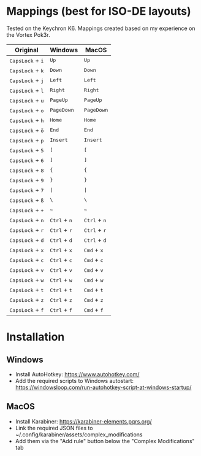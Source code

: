 # Mappings (best for ISO-DE layouts)
Tested on the Keychron K6. Mappings created based on my experience on the Vortex Pok3r.

|Original|Windows|MacOS|
|-|-|-|
|<kbd>CapsLock</kbd> + <kbd>i</kbd>|<kbd>Up</kbd>|<kbd>Up</kbd>|
|<kbd>CapsLock</kbd> + <kbd>k</kbd>|<kbd>Down</kbd>|<kbd>Down</kbd>|
|<kbd>CapsLock</kbd> + <kbd>j</kbd>|<kbd>Left</kbd>|<kbd>Left</kbd>|
|<kbd>CapsLock</kbd> + <kbd>l</kbd>|<kbd>Right</kbd>|<kbd>Right</kbd>|
|<kbd>CapsLock</kbd> + <kbd>u</kbd>|<kbd>PageUp</kbd>|<kbd>PageUp</kbd>|
|<kbd>CapsLock</kbd> + <kbd>o</kbd>|<kbd>PageDown</kbd>|<kbd>PageDown</kbd>|
|<kbd>CapsLock</kbd> + <kbd>h</kbd>|<kbd>Home</kbd>|<kbd>Home</kbd>|
|<kbd>CapsLock</kbd> + <kbd>ö</kbd>|<kbd>End</kbd>|<kbd>End</kbd>|
|<kbd>CapsLock</kbd> + <kbd>p</kbd>|<kbd>Insert</kbd>|<kbd>Insert</kbd>|
|<kbd>CapsLock</kbd> + <kbd>5</kbd>|<kbd>[</kbd>|<kbd>[</kbd>|
|<kbd>CapsLock</kbd> + <kbd>6</kbd>|<kbd>]</kbd>|<kbd>]</kbd>|
|<kbd>CapsLock</kbd> + <kbd>8</kbd>|<kbd>{</kbd>|<kbd>{</kbd>|
|<kbd>CapsLock</kbd> + <kbd>9</kbd>|<kbd>}</kbd>|<kbd>}</kbd>|
|<kbd>CapsLock</kbd> + <kbd>7</kbd>|<kbd>&vert;</kbd>|<kbd>&vert;</kbd>|
|<kbd>CapsLock</kbd> + <kbd>ß</kbd>|<kbd>\\</kbd>|<kbd>\\</kbd>|
|<kbd>CapsLock</kbd> + <kbd>+</kbd>|<kbd>~</kbd>|<kbd>~</kbd>|
|<kbd>CapsLock</kbd> + <kbd>n</kbd>|<kbd>Ctrl</kbd> + <kbd>n</kbd>|<kbd>Ctrl</kbd> + <kbd>n</kbd>|
|<kbd>CapsLock</kbd> + <kbd>r</kbd>|<kbd>Ctrl</kbd> + <kbd>r</kbd>|<kbd>Ctrl</kbd> + <kbd>r</kbd>|
|<kbd>CapsLock</kbd> + <kbd>d</kbd>|<kbd>Ctrl</kbd> + <kbd>d</kbd>|<kbd>Ctrl</kbd> + <kbd>d</kbd>|
|<kbd>CapsLock</kbd> + <kbd>x</kbd>|<kbd>Ctrl</kbd> + <kbd>x</kbd>|<kbd>Cmd</kbd> + <kbd>x</kbd>|
|<kbd>CapsLock</kbd> + <kbd>c</kbd>|<kbd>Ctrl</kbd> + <kbd>c</kbd>|<kbd>Cmd</kbd> + <kbd>c</kbd>|
|<kbd>CapsLock</kbd> + <kbd>v</kbd>|<kbd>Ctrl</kbd> + <kbd>v</kbd>|<kbd>Cmd</kbd> + <kbd>v</kbd>|
|<kbd>CapsLock</kbd> + <kbd>w</kbd>|<kbd>Ctrl</kbd> + <kbd>w</kbd>|<kbd>Cmd</kbd> + <kbd>w</kbd>|
|<kbd>CapsLock</kbd> + <kbd>t</kbd>|<kbd>Ctrl</kbd> + <kbd>t</kbd>|<kbd>Cmd</kbd> + <kbd>t</kbd>|
|<kbd>CapsLock</kbd> + <kbd>z</kbd>|<kbd>Ctrl</kbd> + <kbd>z</kbd>|<kbd>Cmd</kbd> + <kbd>z</kbd>|
|<kbd>CapsLock</kbd> + <kbd>f</kbd>|<kbd>Ctrl</kbd> + <kbd>f</kbd>|<kbd>Cmd</kbd> + <kbd>f</kbd>|

# Installation

## Windows

* Install AutoHotkey: https://www.autohotkey.com/
* Add the required scripts to Windows autostart: https://windowsloop.com/run-autohotkey-script-at-windows-startup/

## MacOS

* Install Karabiner: https://karabiner-elements.pqrs.org/
* Link the required JSON files to ~/.config/karabiner/assets/complex_modifications
* Add them via the "Add rule" button below the "Complex Modifications" tab
